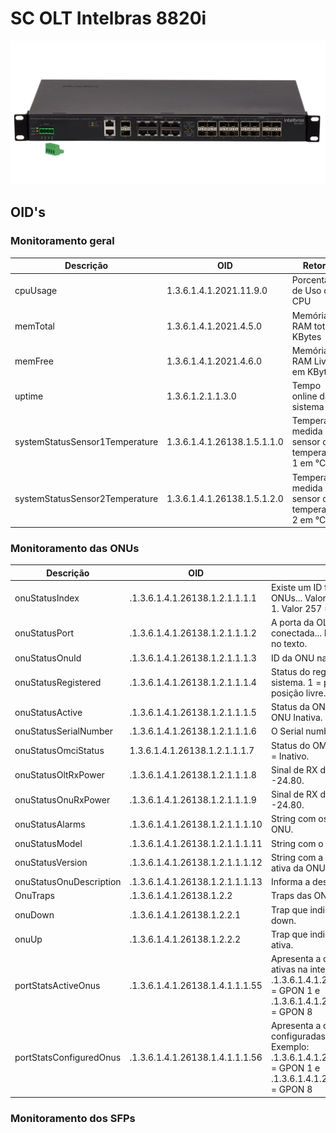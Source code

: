 # SC OLT Intelbras 8820i

![Alt text](image-1.png)

## OID's

### Monitoramento geral

| Descrição                         | OID                               | Retorno                              |
|-----------------------------------|-----------------------------------|--------------------------------------|
| cpuUsage                          | 1.3.6.1.4.1.2021.11.9.0           | Porcentagem de Uso do CPU            |
| memTotal                          | 1.3.6.1.4.1.2021.4.5.0            | Memória RAM total em KBytes          |
| memFree                           | 1.3.6.1.4.1.2021.4.6.0            | Memória RAM Livre em KBytes          |
| uptime                            | 1.3.6.1.2.1.1.3.0                 | Tempo online do sistema              |
| systemStatusSensor1Temperature    | 1.3.6.1.4.1.26138.1.5.1.1.0       | Temperatura medida do sensor de temperatura 1 em °C |
| systemStatusSensor2Temperature    | 1.3.6.1.4.1.26138.1.5.1.2.0       | Temperatura medida do sensor de temperatura 2 em °C |

### Monitoramento das ONUs

| Descrição                  | OID                                     | Retorno                                                                                                                             |
|----------------------------|-----------------------------------------|-------------------------------------------------------------------------------------------------------------------------------------|
| onuStatusIndex             | .1.3.6.1.4.1.26138.1.2.1.1.1.1          | Existe um ID fixo para as 1024 ONUs... Valor 129 = GPON 2 ONU 1. Valor 257 = GPON 3 ONU 1.                                          |
| onuStatusPort              | .1.3.6.1.4.1.26138.1.2.1.1.1.2          | A porta da OLT na qual a ONU está conectada... Exemplos fornecidos no texto.                                                       |
| onuStatusOnuId             | .1.3.6.1.4.1.26138.1.2.1.1.1.3          | ID da ONU na porta PON                                                                                                              |
| onuStatusRegistered        | .1.3.6.1.4.1.26138.1.2.1.1.1.4          | Status do registro da ONU no sistema. 1 = posição ocupada, 2 = posição livre.                                                       |
| onuStatusActive            | .1.3.6.1.4.1.26138.1.2.1.1.1.5          | Status da ONU. 1 = ONU Ativa, 2 = ONU Inativa.                                                                                      |
| onuStatusSerialNumber      | .1.3.6.1.4.1.26138.1.2.1.1.1.6          | O Serial number da ONU                                                                                                              |
| onuStatusOmciStatus        | 1.3.6.1.4.1.26138.1.2.1.1.1.7           | Status do OMCI da ONU. 2 = ok, 0 = Inativo.                                                                                         |
| onuStatusOltRxPower        | .1.3.6.1.4.1.26138.1.2.1.1.1.8          | Sinal de RX da OLT. Exemplo: -24.80.                                                                                                |
| onuStatusOnuRxPower        | .1.3.6.1.4.1.26138.1.2.1.1.1.9          | Sinal de RX da ONU. Exemplo: -24.80.                                                                                                |
| onuStatusAlarms            | .1.3.6.1.4.1.26138.1.2.1.1.1.10         | String com os alarmes ativos da ONU.                                                                                               |
| onuStatusModel             | .1.3.6.1.4.1.26138.1.2.1.1.1.11         | String com o modelo da ONU                                                                                                          |
| onuStatusVersion           | .1.3.6.1.4.1.26138.1.2.1.1.1.12         | String com a versão de firmware ativa da ONU.                                                                                      |
| onuStatusOnuDescription    | .1.3.6.1.4.1.26138.1.2.1.1.1.13         | Informa a descrição da ONU.                                                                                                        |
| OnuTraps                   | .1.3.6.1.4.1.26138.1.2.2                | Traps das ONUs                                                                                                                     |
| onuDown                    | .1.3.6.1.4.1.26138.1.2.2.1              | Trap que indica que a ONU está down.                                                                                               |
| onuUp                      | .1.3.6.1.4.1.26138.1.2.2.2              | Trap que indica que a ONU está ativa.                                                                                              |
| portStatsActiveOnus        | .1.3.6.1.4.1.26138.1.4.1.1.1.55         | Apresenta a quantidade de CPE’s ativas na interface PON. Exemplo: .1.3.6.1.4.1.26138.1.4.1.1.1.55.9 = GPON 1 e .1.3.6.1.4.1.26138.1.4.1.1.1.55.16 = GPON 8
| portStatsConfiguredOnus    | .1.3.6.1.4.1.26138.1.4.1.1.1.56         | Apresenta a quantidade de CPE’s configuradas na interface PON. Exemplo: .1.3.6.1.4.1.26138.1.4.1.1.1.56.9 = GPON 1 e .1.3.6.1.4.1.26138.1.4.1.1.1.56.16 = GPON 8 |

### Monitoramento dos SFPs

